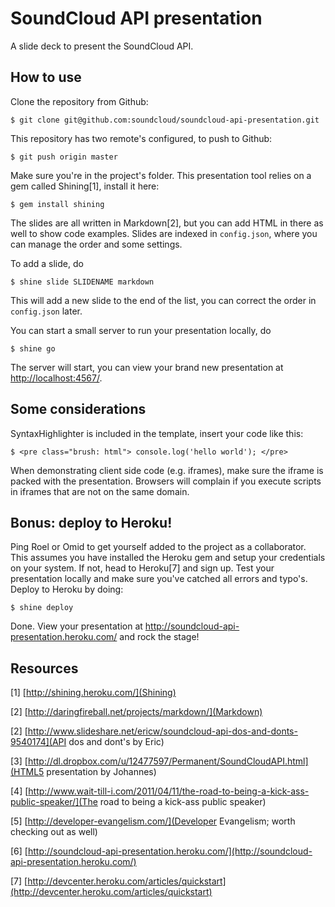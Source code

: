 # SoundCloud API presentation

A slide deck to present the SoundCloud API.

## How to use

Clone the repository from Github:

    $ git clone git@github.com:soundcloud/soundcloud-api-presentation.git

This repository has two remote's configured, to push to Github:

    $ git push origin master

Make sure you're in the project's folder. This presentation tool relies on a gem called Shining[1], install it here:

    $ gem install shining

The slides are all written in Markdown[2], but you can add HTML in there as well to show code examples. Slides are indexed in `config.json`, where you can manage the order and some settings.

To add a slide, do

    $ shine slide SLIDENAME markdown

This will add a new slide to the end of the list, you can correct the order in `config.json` later.


You can start a small server to run your presentation locally, do

    $ shine go

The server will start, you can view your brand new presentation at [http://localhost:4567/](http://localhost:4567/).

## Some considerations

SyntaxHighlighter is included in the template, insert your code like this:

    $ <pre class="brush: html"> console.log('hello world'); </pre>

When demonstrating client side code (e.g. iframes), make sure the iframe is packed with the presentation. Browsers will complain if you execute scripts in iframes that are not on the same domain.

## Bonus: deploy to Heroku!

Ping Roel or Omid to get yourself added to the project as a collaborator. This assumes you have installed the Heroku gem and setup your credentials on your system. If not, head to Heroku[7] and sign up. Test your presentation locally and make sure you've catched all errors and typo's. Deploy to Heroku by doing:

    $ shine deploy

Done. View your presentation at http://soundcloud-api-presentation.heroku.com/ and rock the stage!




## Resources

[1] [http://shining.heroku.com/](Shining)

[2] [http://daringfireball.net/projects/markdown/](Markdown)

[2] [http://www.slideshare.net/ericw/soundcloud-api-dos-and-donts-9540174](API dos and dont's by Eric)

[3] [http://dl.dropbox.com/u/12477597/Permanent/SoundCloudAPI.html](HTML5 presentation by Johannes)

[4] [http://www.wait-till-i.com/2011/04/11/the-road-to-being-a-kick-ass-public-speaker/](The road to being a kick-ass public speaker)

[5] [http://developer-evangelism.com/](Developer Evangelism; worth checking out as well)

[6] [http://soundcloud-api-presentation.heroku.com/](http://soundcloud-api-presentation.heroku.com/)

[7] [http://devcenter.heroku.com/articles/quickstart](http://devcenter.heroku.com/articles/quickstart)

